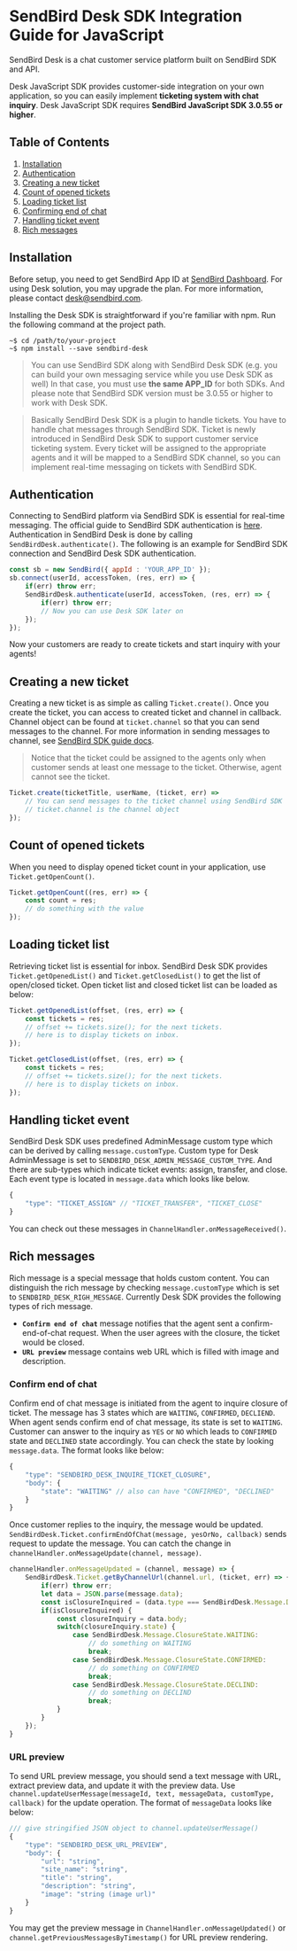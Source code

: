 SendBird Desk SDK Integration Guide for JavaScript
===========
SendBird Desk is a chat customer service platform built on SendBird SDK and API.

Desk JavaScript SDK provides customer-side integration on your own application, so you can easily implement **ticketing system with chat inquiry**. Desk JavaScript SDK requires **SendBird JavaScript SDK 3.0.55 or higher**.

## Table of Contents

  1. [Installation](#installation)
  1. [Authentication](#authentication)
  1. [Creating a new ticket](#creating-a-new-ticket)
  1. [Count of opened tickets](#count-of-opened-tickets)
  1. [Loading ticket list](#loading-ticket-list)
  1. [Confirming end of chat](#confirming-end-of-chat)
  1. [Handling ticket event](#handling-ticket-event)
  1. [Rich messages](#rich-messages)
  
## Installation

Before setup, you need to get SendBird App ID at [SendBird Dashboard](https://dashboard.sendbird.com). For using Desk solution, you may upgrade the plan. For more information, please contact [desk@sendbird.com](mailto:desk@sendbird.com).

Installing the Desk SDK is straightforward if you're familiar with npm. Run the following command at the project path.
```
~$ cd /path/to/your-project
~$ npm install --save sendbird-desk
```

> You can use SendBird SDK along with SendBird Desk SDK (e.g. you can build your own messaging service while you use Desk SDK as well) In that case, you must use **the same APP_ID** for both SDKs. And please note that SendBird SDK version must be 3.0.55 or higher to work with Desk SDK.

> Basically SendBird Desk SDK is a plugin to handle tickets. You have to handle chat messages through SendBird SDK. Ticket is newly introduced in SendBird Desk SDK to support customer service ticketing system. Every ticket will be assigned to the appropriate agents and it will be mapped to a SendBird SDK channel, so you can implement real-time messaging on tickets with SendBird SDK.


## Authentication

Connecting to SendBird platform via SendBird SDK is essential for real-time messaging. The official guide to SendBird SDK authentication is [here](https://docs.sendbird.com/android#authentication_2_authentication).
Authentication in SendBird Desk is done by calling `SendBirdDesk.authenticate()`. The following is an example for SendBird SDK connection and SendBird Desk SDK authentication.
```js
const sb = new SendBird({ appId : 'YOUR_APP_ID' });
sb.connect(userId, accessToken, (res, err) => {
    if(err) throw err;
    SendBirdDesk.authenticate(userId, accessToken, (res, err) => {
        if(err) throw err;    
        // Now you can use Desk SDK later on
    });
});
```
  
Now your customers are ready to create tickets and start inquiry with your agents!

## Creating a new ticket

Creating a new ticket is as simple as calling `Ticket.create()`. Once you create the ticket, you can access to created ticket and channel in callback. Channel object can be found at `ticket.channel` so that you can send messages to the channel. For more information in sending messages to channel, see [SendBird SDK guide docs](https://docs.sendbird.com/android#group_channel_3_sending_messages).

> Notice that the ticket could be assigned to the agents only when customer sends at least one message to the ticket. Otherwise, agent cannot see the ticket.

```js
Ticket.create(ticketTitle, userName, (ticket, err) =>
    // You can send messages to the ticket channel using SendBird SDK
    // ticket.channel is the channel object
});
```

## Count of opened tickets
When you need to display opened ticket count in your application, use `Ticket.getOpenCount()`.
```js
Ticket.getOpenCount((res, err) => {
    const count = res;
    // do something with the value
});
```

## Loading ticket list
Retrieving ticket list is essential for inbox. SendBird Desk SDK provides `Ticket.getOpenedList()` and `Ticket.getClosedList()` to get the list of open/closed ticket. Open ticket list and closed ticket list can be loaded as below:
```js
Ticket.getOpenedList(offset, (res, err) => {
    const tickets = res;
    // offset += tickets.size(); for the next tickets.
    // here is to display tickets on inbox.
});
```

```js
Ticket.getClosedList(offset, (res, err) => {
    const tickets = res;
    // offset += tickets.size(); for the next tickets.
    // here is to display tickets on inbox.
});
```

## Handling ticket event
SendBird Desk SDK uses predefined AdminMessage custom type which can be derived by calling `message.customType`. Custom type for Desk AdminMessage is set to `SENDBIRD_DESK_ADMIN_MESSAGE_CUSTOM_TYPE`. And there are sub-types which indicate ticket events: assign, transfer, and close. Each event type is located in `message.data` which looks like below.

```js
{
    "type": "TICKET_ASSIGN" // "TICKET_TRANSFER", "TICKET_CLOSE"
}
```
You can check out these messages in `ChannelHandler.onMessageReceived()`.

## Rich messages

Rich message is a special message that holds custom content. You can distinguish the rich message by checking `message.customType` which is set to `SENDBIRD_DESK_RIGH_MESSAGE`. Currently Desk SDK provides the following types of rich message.

- **`Confirm end of chat`** message notifies that the agent sent a confirm-end-of-chat request. When the user agrees with the closure, the ticket would be closed.
- **`URL preview`** message contains web URL which is filled with image and description.

### Confirm end of chat

Confirm end of chat message is initiated from the agent to inquire closure of ticket. The message has 3 states which are `WAITING`, `CONFIRMED`, `DECLIEND`. When agent sends confirm end of chat message, its state is set to `WAITING`. Customer can answer to the inquiry as `YES` or `NO` which leads to `CONFIRMED` state and `DECLINED` state accordingly. You can check the state by looking `message.data`. The format looks like below:

```js
{
    "type": "SENDBIRD_DESK_INQUIRE_TICKET_CLOSURE",
    "body": {
        "state": "WAITING" // also can have "CONFIRMED", "DECLINED"
    }
}
```

Once customer replies to the inquiry, the message would be updated. `SendBirdDesk.Ticket.confirmEndOfChat(message, yesOrNo, callback)` sends request to update the message. You can catch the change in `channelHandler.onMessageUpdate(channel, message)`.

```js
channelHandler.onMessageUpdated = (channel, message) => {
    SendBirdDesk.Ticket.getByChannelUrl(channel.url, (ticket, err) => {
        if(err) throw err;
        let data = JSON.parse(message.data);
        const isClosureInquired = (data.type === SendBirdDesk.Message.DataType.TICKET_INQUIRE_CLOSURE);
        if(isClosureInquired) {
            const closureInquiry = data.body;
            switch(closureInquiry.state) {
                case SendBirdDesk.Message.ClosureState.WAITING:
                    // do something on WAITING
                    break;
                case SendBirdDesk.Message.ClosureState.CONFIRMED:
                    // do something on CONFIRMED
                    break;
                case SendBirdDesk.Message.ClosureState.DECLIND:
                    // do something on DECLIND
                    break;
            }
        }
    });
}
```

### URL preview

To send URL preview message, you should send a text message with URL, extract preview data, and update it with the preview data. Use `channel.updateUserMessage(messageId, text, messageData, customType, callback)` for the update operation. The format of `messageData` looks like below:

```js
/// give stringified JSON object to channel.updateUserMessage()
{
    "type": "SENDBIRD_DESK_URL_PREVIEW",
    "body": {
        "url": "string",
        "site_name": "string",
        "title": "string",
        "description": "string",
        "image": "string (image url)"
    }
}
```

You may get the preview message in `ChannelHandler.onMessageUpdated()` or `channel.getPreviousMessagesByTimestamp()` for URL preview rendering.